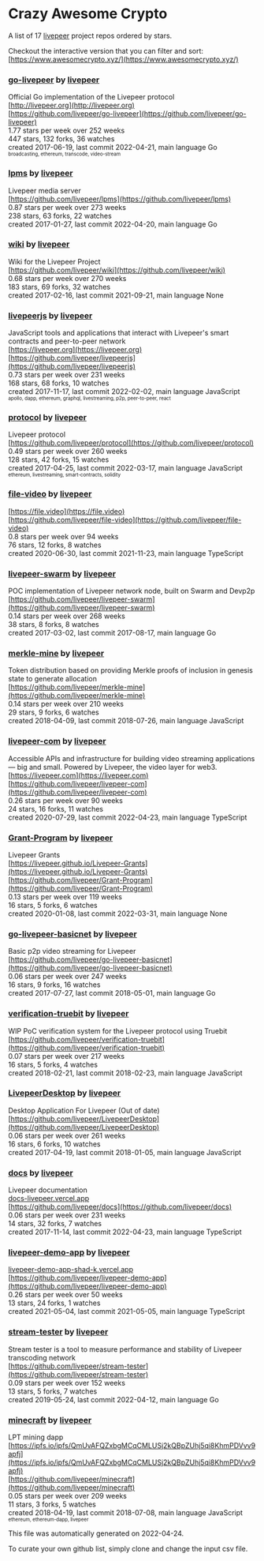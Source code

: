 # Crazy Awesome Crypto
A list of 17 [livepeer](https://github.com/livepeer) project repos ordered by stars.  

Checkout the interactive version that you can filter and sort: 
[https://www.awesomecrypto.xyz/](https://www.awesomecrypto.xyz/)  


### [go-livepeer](https://github.com/livepeer/go-livepeer) by [livepeer](https://github.com/livepeer)  
Official Go implementation of the Livepeer protocol  
[http://livepeer.org](http://livepeer.org)  
[https://github.com/livepeer/go-livepeer](https://github.com/livepeer/go-livepeer)  
1.77 stars per week over 252 weeks  
447 stars, 132 forks, 36 watches  
created 2017-06-19, last commit 2022-04-21, main language Go  
<sub><sup>broadcasting, ethereum, transcode, video-stream</sup></sub>


### [lpms](https://github.com/livepeer/lpms) by [livepeer](https://github.com/livepeer)  
Livepeer media server  
[https://github.com/livepeer/lpms](https://github.com/livepeer/lpms)  
0.87 stars per week over 273 weeks  
238 stars, 63 forks, 22 watches  
created 2017-01-27, last commit 2022-04-20, main language Go  


### [wiki](https://github.com/livepeer/wiki) by [livepeer](https://github.com/livepeer)  
Wiki for the Livepeer Project  
[https://github.com/livepeer/wiki](https://github.com/livepeer/wiki)  
0.68 stars per week over 270 weeks  
183 stars, 69 forks, 32 watches  
created 2017-02-16, last commit 2021-09-21, main language None  


### [livepeerjs](https://github.com/livepeer/livepeerjs) by [livepeer](https://github.com/livepeer)  
JavaScript tools and applications that interact with Livepeer's smart contracts and peer-to-peer network  
[https://livepeer.org](https://livepeer.org)  
[https://github.com/livepeer/livepeerjs](https://github.com/livepeer/livepeerjs)  
0.73 stars per week over 231 weeks  
168 stars, 68 forks, 10 watches  
created 2017-11-17, last commit 2022-02-02, main language JavaScript  
<sub><sup>apollo, dapp, ethereum, graphql, livestreaming, p2p, peer-to-peer, react</sup></sub>


### [protocol](https://github.com/livepeer/protocol) by [livepeer](https://github.com/livepeer)  
Livepeer protocol  
[https://github.com/livepeer/protocol](https://github.com/livepeer/protocol)  
0.49 stars per week over 260 weeks  
128 stars, 42 forks, 15 watches  
created 2017-04-25, last commit 2022-03-17, main language JavaScript  
<sub><sup>ethereum, livestreaming, smart-contracts, solidity</sup></sub>


### [file-video](https://github.com/livepeer/file-video) by [livepeer](https://github.com/livepeer)  
  
[https://file.video](https://file.video)  
[https://github.com/livepeer/file-video](https://github.com/livepeer/file-video)  
0.8 stars per week over 94 weeks  
76 stars, 12 forks, 8 watches  
created 2020-06-30, last commit 2021-11-23, main language TypeScript  


### [livepeer-swarm](https://github.com/livepeer/livepeer-swarm) by [livepeer](https://github.com/livepeer)  
POC implementation of Livepeer network node, built on Swarm and Devp2p  
[https://github.com/livepeer/livepeer-swarm](https://github.com/livepeer/livepeer-swarm)  
0.14 stars per week over 268 weeks  
38 stars, 8 forks, 8 watches  
created 2017-03-02, last commit 2017-08-17, main language Go  


### [merkle-mine](https://github.com/livepeer/merkle-mine) by [livepeer](https://github.com/livepeer)  
Token distribution based on providing Merkle proofs of inclusion in genesis state to generate allocation  
[https://github.com/livepeer/merkle-mine](https://github.com/livepeer/merkle-mine)  
0.14 stars per week over 210 weeks  
29 stars, 9 forks, 6 watches  
created 2018-04-09, last commit 2018-07-26, main language JavaScript  


### [livepeer-com](https://github.com/livepeer/livepeer-com) by [livepeer](https://github.com/livepeer)  
Accessible APIs and infrastructure for building video streaming applications — big and small. Powered by Livepeer, the video layer for web3.  
[https://livepeer.com](https://livepeer.com)  
[https://github.com/livepeer/livepeer-com](https://github.com/livepeer/livepeer-com)  
0.26 stars per week over 90 weeks  
24 stars, 16 forks, 11 watches  
created 2020-07-29, last commit 2022-04-23, main language TypeScript  


### [Grant-Program](https://github.com/livepeer/Grant-Program) by [livepeer](https://github.com/livepeer)  
Livepeer Grants  
[https://livepeer.github.io/Livepeer-Grants](https://livepeer.github.io/Livepeer-Grants)  
[https://github.com/livepeer/Grant-Program](https://github.com/livepeer/Grant-Program)  
0.13 stars per week over 119 weeks  
16 stars, 5 forks, 6 watches  
created 2020-01-08, last commit 2022-03-31, main language None  


### [go-livepeer-basicnet](https://github.com/livepeer/go-livepeer-basicnet) by [livepeer](https://github.com/livepeer)  
Basic p2p video streaming for Livepeer  
[https://github.com/livepeer/go-livepeer-basicnet](https://github.com/livepeer/go-livepeer-basicnet)  
0.06 stars per week over 247 weeks  
16 stars, 9 forks, 16 watches  
created 2017-07-27, last commit 2018-05-01, main language Go  


### [verification-truebit](https://github.com/livepeer/verification-truebit) by [livepeer](https://github.com/livepeer)  
WIP PoC verification system for the Livepeer protocol using Truebit  
[https://github.com/livepeer/verification-truebit](https://github.com/livepeer/verification-truebit)  
0.07 stars per week over 217 weeks  
16 stars, 5 forks, 4 watches  
created 2018-02-21, last commit 2018-02-23, main language JavaScript  


### [LivepeerDesktop](https://github.com/livepeer/LivepeerDesktop) by [livepeer](https://github.com/livepeer)  
Desktop Application For Livepeer (Out of date)  
[https://github.com/livepeer/LivepeerDesktop](https://github.com/livepeer/LivepeerDesktop)  
0.06 stars per week over 261 weeks  
16 stars, 6 forks, 10 watches  
created 2017-04-19, last commit 2018-01-05, main language JavaScript  


### [docs](https://github.com/livepeer/docs) by [livepeer](https://github.com/livepeer)  
Livepeer documentation  
[docs-livepeer.vercel.app](docs-livepeer.vercel.app)  
[https://github.com/livepeer/docs](https://github.com/livepeer/docs)  
0.06 stars per week over 231 weeks  
14 stars, 32 forks, 7 watches  
created 2017-11-14, last commit 2022-04-23, main language TypeScript  


### [livepeer-demo-app](https://github.com/livepeer/livepeer-demo-app) by [livepeer](https://github.com/livepeer)  
  
[livepeer-demo-app-shad-k.vercel.app](livepeer-demo-app-shad-k.vercel.app)  
[https://github.com/livepeer/livepeer-demo-app](https://github.com/livepeer/livepeer-demo-app)  
0.26 stars per week over 50 weeks  
13 stars, 24 forks, 1 watches  
created 2021-05-04, last commit 2021-05-05, main language TypeScript  


### [stream-tester](https://github.com/livepeer/stream-tester) by [livepeer](https://github.com/livepeer)  
Stream tester is a tool to measure performance and stability of Livepeer transcoding network  
[https://github.com/livepeer/stream-tester](https://github.com/livepeer/stream-tester)  
0.09 stars per week over 152 weeks  
13 stars, 5 forks, 7 watches  
created 2019-05-24, last commit 2022-04-12, main language Go  


### [minecraft](https://github.com/livepeer/minecraft) by [livepeer](https://github.com/livepeer)  
LPT mining dapp  
[https://ipfs.io/ipfs/QmUvAFQZxbgMCqCMLUSj2kQBpZUhj5qi8KhmPDVvv9apfj](https://ipfs.io/ipfs/QmUvAFQZxbgMCqCMLUSj2kQBpZUhj5qi8KhmPDVvv9apfj)  
[https://github.com/livepeer/minecraft](https://github.com/livepeer/minecraft)  
0.05 stars per week over 209 weeks  
11 stars, 3 forks, 5 watches  
created 2018-04-19, last commit 2018-07-08, main language JavaScript  
<sub><sup>ethereum, ethereum-dapp, livepeer</sup></sub>


This file was automatically generated on 2022-04-24.  

To curate your own github list, simply clone and change the input csv file.  